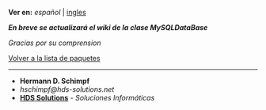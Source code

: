 **Ver en:** _español_ | [ingles](http://code.google.com/p/javaclassesrepository/wiki/MySQLDataBase?tm=6&wl=en)

**_En breve se actualizará el wiki de la clase MySQLDataBase_**

_Gracias por su comprension_

[Volver a la lista de paquetes](http://code.google.com/p/javaclassesrepository/wiki/packages?tm=6&wl=es)

---

  * **Hermann D. Schimpf**
  * _hschimpf@hds-solutions.net_
  * **[HDS Solutions](http://hds-solutions.net)** - _Soluciones Informáticas_